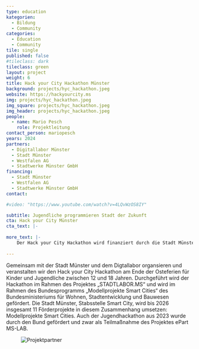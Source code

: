 ```yaml
---
type: education
kategorien:
  - Bildung
  - Community
categories:
  - Education
  - Community
tile: single
published: false
#tileclass: dark
tileclass: green
layout: project
weight: 6
title: Hack your City Hackathon Münster
background: projects/hyc_hackathon.jpeg
website: https://hackyourcity.ms
img: projects/hyc_hackathon.jpeg
img_square: projects/hyc_hackathon.jpeg
img_header: projects/hyc_hackathon.jpeg
people:
  - name: Mario Pesch
    role: Projektleitung
contact_person: mariopesch
years: 2024
partners:
  - Digitallabor Münster
  - Stadt Münster
  - Westfalen AG
  - Stadtwerke Münster GmbH
financing:
  - Stadt Münster
  - Westfalen AG
  - Stadtwerke Münster GmbH
contact:

#video: "https://www.youtube.com/watch?v=4LQvWzOS8IY"

subtitle: Jugendliche programmieren Stadt der Zukunft
cta: Hack your City Münster
cta_text: |-
   
more_text: |-
    Der Hack your City Hackathon wird finanziert durch die Stadt Münster, die Westfalen AG und die Stadtwerke Münster GmbH. Alle Informationen zum Hackathon findest du auf der <a href="https://hackyourcity.ms">Projektseite</a>.
    
---
```


Gemeinsam mit der Stadt Münster und dem Digtallabor organsieren und veranstalten wir den Hack your City Hackathon am Ende der Osteferien für Kinder und Jugendliche zwischen 12 und 18 Jahren. Durchgeführt wird der Hackathon im Rahmen des Projektes „STADTLABOR.MS“ und wird im Rahmen des Bundesprogramms „Modellprojekte Smart Cities“ des Bundesministeriums für Wohnen, Stadtentwicklung und Bauwesen gefördert. Die Stadt Münster, Stabsstelle Smart City, wird bis 2026 insgesamt 11 Förderprojekte in diesem Zusammenhang umsetzen: Modellprojekte Smart Cities. Auch der Jugendhackathon aus 2023 wurde durch den Bund gefördert und zwar als Teilmaßnahme des Projektes ePart MS-LAB.

<div class="one-img">
    <figure class="license">
        <img alt="Projektpartner" src="/files/projects/jugendhackt/projektpartner_hackathon.jpg">
    </figure>
</div>

